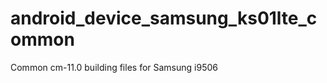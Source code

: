 android_device_samsung_ks01lte_common
=====================================

Common cm-11.0 building files for Samsung i9506
